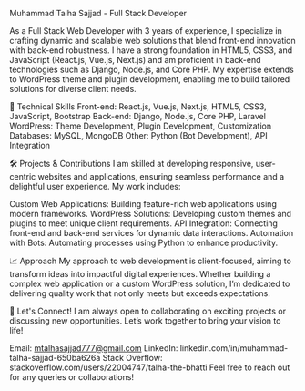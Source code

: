 Muhammad Talha Sajjad - Full Stack Developer

As a Full Stack Web Developer with 3 years of experience, I specialize in crafting dynamic and scalable web solutions that blend front-end innovation with back-end robustness. I have a strong foundation in HTML5, CSS3, and JavaScript (React.js, Vue.js, Next.js) and am proficient in back-end technologies such as Django, Node.js, and Core PHP. My expertise extends to WordPress theme and plugin development, enabling me to build tailored solutions for diverse client needs.


🔧 Technical Skills
Front-end: React.js, Vue.js, Next.js, HTML5, CSS3, JavaScript, Bootstrap
Back-end: Django, Node.js, Core PHP, Laravel
WordPress: Theme Development, Plugin Development, Customization
Databases: MySQL, MongoDB
Other: Python (Bot Development), API Integration


🛠️ Projects & Contributions
I am skilled at developing responsive, user-centric websites and applications, ensuring seamless performance and a delightful user experience. My work includes:

Custom Web Applications: Building feature-rich web applications using modern frameworks.
WordPress Solutions: Developing custom themes and plugins to meet unique client requirements.
API Integration: Connecting front-end and back-end services for dynamic data interactions.
Automation with Bots: Automating processes using Python to enhance productivity.


📈 Approach
My approach to web development is client-focused, aiming to transform ideas into impactful digital experiences. Whether building a complex web application or a custom WordPress solution, I’m dedicated to delivering quality work that not only meets but exceeds expectations.


💼 Let's Connect!
I am always open to collaborating on exciting projects or discussing new opportunities. Let’s work together to bring your vision to life!

Email: mtalhasajjad777@gmail.com
LinkedIn: linkedin.com/in/muhammad-talha-sajjad-650ba626a
Stack Overflow: stackoverflow.com/users/22004747/talha-the-bhatti
Feel free to reach out for any queries or collaborations!
